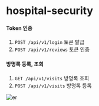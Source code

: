 # hospital-security

#### Token 인증
1. `POST /api/v1/login` 토큰 발급
2. `POST /api/v1/reviews` 토큰 인증


#### 방명록 등록, 조회
1. `GET /api/v1/visits` 방명록 조회
2. `POST /api/v1/visits` 방명록 등록

![er](https://user-images.githubusercontent.com/41409287/206075080-5f54839c-5676-4f17-bda7-3fa1ad9a5464.PNG)
